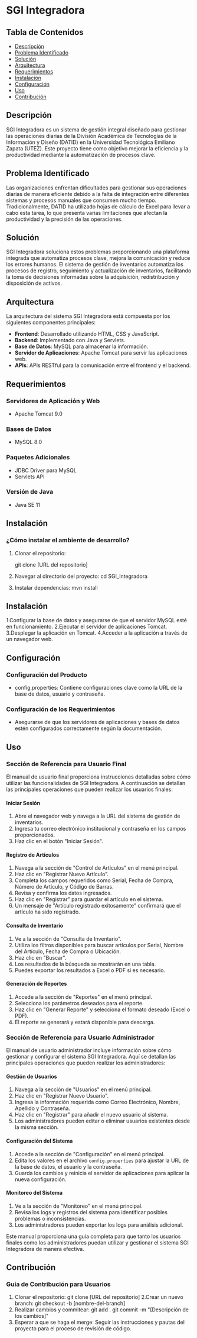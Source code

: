 # SGI Integradora

## Tabla de Contenidos
- [Descripción](https://github.com/KatiaAlexandra/SGI_Integradora/main/README.md#descripción)
- [Problema Identificado](https://github.com/KatiaAlexandra/SGI_Integradora/main/README.md#problema-identificado)
- [Solución](https://github.com/KatiaAlexandra/SGI_Integradora/main/README.md#solución)
- [Arquitectura](https://github.com/KatiaAlexandra/SGI_Integradora/main/README.md#arquitectura)
- [Requerimientos](https://github.com/KatiaAlexandra/SGI_Integradora/main/README.md#requerimientos)
- [Instalación](https://github.com/KatiaAlexandra/SGI_Integradora/main/README.md#instalación)
- [Configuración](https://github.com/KatiaAlexandra/SGI_Integradora/main/README.md#configuración)
- [Uso](https://github.com/KatiaAlexandra/SGI_Integradora/main/README.md#uso)
- [Contribución](https://github.com/KatiaAlexandra/SGI_Integradora/main/README.md#contribución)
  
## Descripción
SGI Integradora es un sistema de gestión integral diseñado para gestionar las operaciones diarias de la División Académica de Tecnologías de la Información y Diseño (DATID) en la Universidad Tecnológica Emiliano Zapata (UTEZ). Este proyecto tiene como objetivo mejorar la eficiencia y la productividad mediante la automatización de procesos clave.

## Problema Identificado
Las organizaciones enfrentan dificultades para gestionar sus operaciones diarias de manera eficiente debido a la falta de integración entre diferentes sistemas y procesos manuales que consumen mucho tiempo. Tradicionalmente, DATID ha utilizado hojas de cálculo de Excel para llevar a cabo esta tarea, lo que presenta varias limitaciones que afectan la productividad y la precisión de las operaciones.

## Solución
SGI Integradora soluciona estos problemas proporcionando una plataforma integrada que automatiza procesos clave, mejora la comunicación y reduce los errores humanos. El sistema de gestión de inventarios automatiza los procesos de registro, seguimiento y actualización de inventarios, facilitando la toma de decisiones informadas sobre la adquisición, redistribución y disposición de activos.

## Arquitectura
La arquitectura del sistema SGI Integradora está compuesta por los siguientes componentes principales:
- **Frontend**: Desarrollado utilizando HTML, CSS y JavaScript.
- **Backend**: Implementado con Java y Servlets.
- **Base de Datos**: MySQL para almacenar la información.
- **Servidor de Aplicaciones**: Apache Tomcat para servir las aplicaciones web.
- **APIs**: APIs RESTful para la comunicación entre el frontend y el backend.

## Requerimientos
### Servidores de Aplicación y Web
- Apache Tomcat 9.0

### Bases de Datos
- MySQL 8.0

### Paquetes Adicionales
- JDBC Driver para MySQL
- Servlets API

### Versión de Java
- Java SE 11

## Instalación
### ¿Cómo instalar el ambiente de desarrollo?
1. Clonar el repositorio:

   git clone [URL del repositorio]

2. Navegar al directorio del proyecto:
   cd SGI_Integradora
   
3. Instalar dependencias:
   mvn install

## Instalación
1.Configurar la base de datos y asegurarse de que el servidor MySQL esté en funcionamiento.
2.Ejecutar el servidor de aplicaciones Tomcat.
3.Desplegar la aplicación en Tomcat.
4.Acceder a la aplicación a través de un navegador web.

## Configuración
### Configuración del Producto
- config.properties: Contiene configuraciones clave como la URL de la base de datos, usuario y contraseña.
### Configuración de los Requerimientos
- Asegurarse de que los servidores de aplicaciones y bases de datos estén configurados correctamente según la documentación.

## Uso
### Sección de Referencia para Usuario Final
El manual de usuario final proporciona instrucciones detalladas sobre cómo utilizar las funcionalidades de SGI Integradora. A continuación se detallan las principales operaciones que pueden realizar los usuarios finales:

#### Iniciar Sesión
1. Abre el navegador web y navega a la URL del sistema de gestión de inventarios.
2. Ingresa tu correo electrónico institucional y contraseña en los campos proporcionados.
3. Haz clic en el botón "Iniciar Sesión".

#### Registro de Artículos
1. Navega a la sección de "Control de Artículos" en el menú principal.
2. Haz clic en "Registrar Nuevo Artículo".
3. Completa los campos requeridos como Serial, Fecha de Compra, Número de Artículo, y Código de Barras.
4. Revisa y confirma los datos ingresados.
5. Haz clic en "Registrar" para guardar el artículo en el sistema.
6. Un mensaje de "Artículo registrado exitosamente" confirmará que el artículo ha sido registrado.

#### Consulta de Inventario
1. Ve a la sección de "Consulta de Inventario".
2. Utiliza los filtros disponibles para buscar artículos por Serial, Nombre del Artículo, Fecha de Compra o Ubicación.
3. Haz clic en "Buscar".
4. Los resultados de la búsqueda se mostrarán en una tabla.
5. Puedes exportar los resultados a Excel o PDF si es necesario.

#### Generación de Reportes
1. Accede a la sección de "Reportes" en el menú principal.
2. Selecciona los parámetros deseados para el reporte.
3. Haz clic en "Generar Reporte" y selecciona el formato deseado (Excel o PDF).
4. El reporte se generará y estará disponible para descarga.

### Sección de Referencia para Usuario Administrador
El manual de usuario administrador incluye información sobre cómo gestionar y configurar el sistema SGI Integradora. Aquí se detallan las principales operaciones que pueden realizar los administradores:

#### Gestión de Usuarios
1. Navega a la sección de "Usuarios" en el menú principal.
2. Haz clic en "Registrar Nuevo Usuario".
3. Ingresa la información requerida como Correo Electrónico, Nombre, Apellido y Contraseña.
4. Haz clic en "Registrar" para añadir el nuevo usuario al sistema.
5. Los administradores pueden editar o eliminar usuarios existentes desde la misma sección.

#### Configuración del Sistema
1. Accede a la sección de "Configuración" en el menú principal.
2. Edita los valores en el archivo `config.properties` para ajustar la URL de la base de datos, el usuario y la contraseña.
3. Guarda los cambios y reinicia el servidor de aplicaciones para aplicar la nueva configuración.

#### Monitoreo del Sistema
1. Ve a la sección de "Monitoreo" en el menú principal.
2. Revisa los logs y registros del sistema para identificar posibles problemas o inconsistencias.
3. Los administradores pueden exportar los logs para análisis adicional.

Este manual proporciona una guía completa para que tanto los usuarios finales como los administradores puedan utilizar y gestionar el sistema SGI Integradora de manera efectiva.

## Contribución
### Guía de Contribución para Usuarios
1. Clonar el repositorio:
   git clone [URL del repositorio]
2.Crear un nuevo branch:
   git checkout -b [nombre-del-branch]
4. Realizar cambios y commitear:
   git add .
   git commit -m "[Descripción de los cambios]"
5. Esperar a que se haga el merge:
   Seguir las instrucciones y pautas del proyecto para el proceso de revisión de código.
